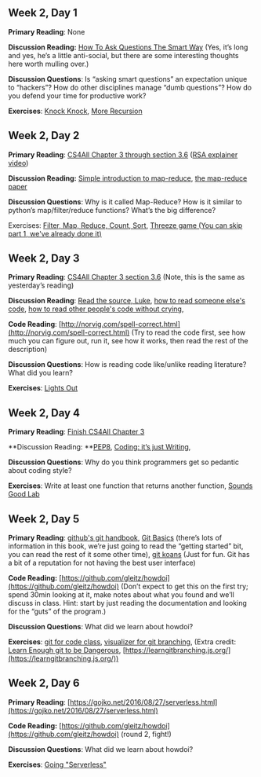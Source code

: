 ## Week 2, Day 1

**Primary Reading**: None

**Discussion Reading:** [How To Ask Questions The Smart Way](http://www.catb.org/esr/faqs/smart-questions.html) (Yes, it’s long and yes, he’s a little anti-social, but there are some interesting thoughts here worth mulling over.)

**Discussion Questions**: Is “asking smart questions” an expectation unique to “hackers”? How do other disciplines manage “dumb questions”? How do you defend your time for productive work?

**Exercises**: [Knock Knock](https://docs.google.com/document/d/1cfctDfPVz-Enmat0QGewUeh4N0betet8nSU6PVoxr_w/edit#), [More Recursion](https://docs.google.com/document/d/1kZnT2106LVJ5K-m_2bQLWaSw6MtmFyC4p0dl5maIf3E/edit?usp=sharing)


## Week 2, Day 2

**Primary Reading**: [CS4All Chapter 3 through section 3.6](https://www.cs.hmc.edu/csforallbook/FunctionalProgrammingDeux/functionalprogrammingdeux.html) ([RSA explainer video](https://www.youtube.com/watch?v=wXB-V_Keiu8))

**Discussion Reading:** [Simple introduction to map-reduce](http://ksat.me/map-reduce-a-really-simple-introduction-kloudo/), [the map-reduce paper](https://storage.googleapis.com/pub-tools-public-publication-data/pdf/16cb30b4b92fd4989b8619a61752a2387c6dd474.pdf)

**Discussion Questions**: Why is it called Map-Reduce? How is it similar to python’s map/filter/reduce functions? What’s the big difference?

Exercises: [Filter, Map, Reduce, Count, Sort](https://docs.google.com/document/d/1VpSbj2enKs1HbV8jox9I6twy5yXGcbBZULi2BJei1Lc/edit?usp=sharing), [Threeze game (You can skip part 1, we've already done it)](https://www.cs.hmc.edu/twiki/bin/view/CS5Fall09/ThreeZee)


## Week 2, Day 3

**Primary Reading**: [CS4All Chapter 3 section 3.6](https://www.cs.hmc.edu/csforallbook/FunctionalProgrammingDeux/functionalprogrammingdeux.html) (Note, this is the same as yesterday’s reading)

**Discussion Reading**: [Read the source, Luke](https://blog.codinghorror.com/learn-to-read-the-source-luke/), [how to read someone else's code](https://medium.com/launch-school/how-to-read-source-code-without-ripping-your-hair-out-e066472bbe8d), [how to read other people's code without crying](https://medium.com/@mrlauriegray/the-way-to-read-other-peoples-code-without-ending-up-crying-dd71fee6d005),

**Code Reading**: [http://norvig.com/spell-correct.html](http://norvig.com/spell-correct.html) (Try to read the code first, see how much you can figure out, run it, see how it works, then read the rest of the description)

**Discussion Questions**: How is reading code like/unlike reading literature? What did you learn?

**Exercises**:  [Lights Out](https://docs.google.com/document/d/1aoqIHVnjU6cjFf16-AmrADVzC_n-teGCRlE6TXshSgI/edit#)


## Week 2, Day 4

**Primary Reading**: [Finish CS4All Chapter 3](https://www.cs.hmc.edu/csforallbook/FunctionalProgrammingDeux/functionalprogrammingdeux.html)

**Discussion Reading: **[PEP8](https://www.python.org/dev/peps/pep-0008/), [Coding: it’s just Writing](https://blog.codinghorror.com/coding-its-just-writing/),

**Discussion Questions**: Why do you think programmers get so pedantic about coding style?

**Exercises**: Write at least one function that returns another function, [Sounds Good Lab](https://www.cs.hmc.edu/twiki/bin/view/CS5/SoundsGoodLab)


## Week 2, Day 5

**Primary Reading**: [github's git handbook](https://guides.github.com/introduction/git-handbook/), [Git Basics](https://git-scm.com/book/en/v1/Getting-Started-Git-Basics) (there’s lots of information in this book, we’re just going to read the “getting started” bit, you can read the rest of it some other time), [git koans](http://stevelosh.com/blog/2013/04/git-koans/)  (Just for fun. Git has a bit of a reputation for not having the best user interface)

**Code Reading:** [https://github.com/gleitz/howdoi](https://github.com/gleitz/howdoi) (Don’t expect to get this on the first try; spend 30min looking at it, make notes about what you found and we’ll discuss in class. Hint: start by just reading the documentation and looking for the “guts” of the program.)

**Discussion Questions**: What did we learn about howdoi?

**Exercises**: [git for code class](https://docs.google.com/document/d/1qu8VjF_5quahlqqISO9OFQfmai5_3DpACbSh4hUykFY/edit?usp=sharing),  [visualizer for git branching](http://git-school.github.io/visualizing-git/), (Extra credit: [Learn Enough git to be Dangerous](https://www.learnenough.com/git-tutorial/getting_started), [https://learngitbranching.js.org/](https://learngitbranching.js.org/))


## Week 2, Day 6

**Primary Reading**: [https://gojko.net/2016/08/27/serverless.html](https://gojko.net/2016/08/27/serverless.html)

**Code Reading:** [https://github.com/gleitz/howdoi](https://github.com/gleitz/howdoi) (round 2, fight!)

**Discussion Questions**: What did we learn about howdoi?

**Exercises**: [Going "Serverless"](https://docs.google.com/document/d/1aNGa9rWfGQ15zuXg9AX9yGM-HCv4zufFxrCDGVF5sBI/edit?usp=sharing)
